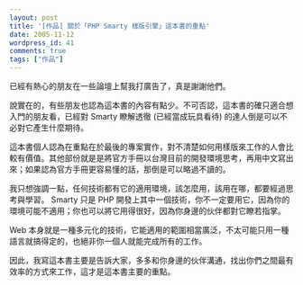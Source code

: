 ```yaml
---
layout: post
title: '[作品] 關於「PHP Smarty 樣版引擎」這本書的重點'
date: 2005-11-12
wordpress_id: 41
comments: true
tags: ["作品"]
---
```


已經有熱心的朋友在一些論壇上幫我打廣告了，真是謝謝他們。

說實在的，有些朋友也認為這本書的內容有點少。不可否認，這本書的確只適合想入門的朋友看，已經對 Smarty 瞭解透徹 (已經當成玩具看待) 的達人倒是可以不必對它產生什麼期待。

這本書個人認為在重點在於最後的專案實作，對不清楚如何用樣版來工作的人會比較有價值。其他部份就是是將官方手冊以台灣目前的開發環境思考，再用中文寫出來；如果認為官方手冊更容易懂的話，那倒是可以略過不讀的。

我只想強調一點，任何技術都有它的適用環境，該怎麼用，該用在哪，都要經過思考與學習。 Smarty 只是 PHP 開發上其中一個技術，你不一定要用它，因為你的環境可能不適用；你也可以將它用得很好，因為你身邊的伙伴都對它瞭若指掌。

 Web 本身就是一種多元化的技術，它能適用的範圍相當廣泛，不太可能只用一種語言就搞得定的，也絕非你一個人就能完成所有的工作。

因此，我寫這本書主要是告訴大家，多多和你身邊的伙伴溝通，找出你們之間最有效率的方式來工作，這才是這本書主要的重點。
